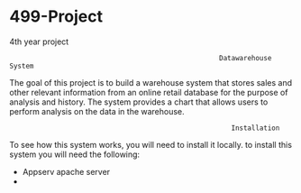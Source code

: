 # 499-Project
4th year project

                                                        Datawarehouse System              
                                      
  The goal of this project is to build a warehouse system that stores sales and other relevant information from an online retail database for the purpose of analysis and history. The system provides a chart that allows users to perform analysis on the data in the warehouse.
 
 
                                                           Installation
                                                           
To see how this system works, you will need to install it locally. to install this system you will need the following:

- Appserv apache server 
- 
  
  
  
    
